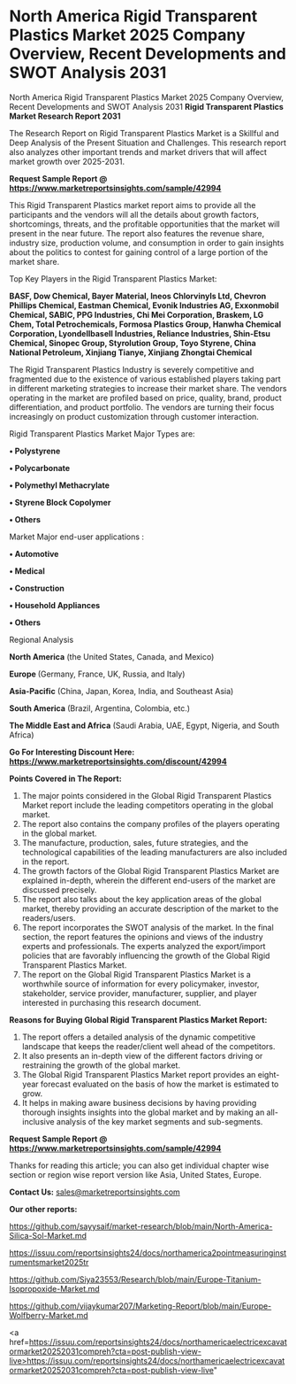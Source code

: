 # North America Rigid Transparent Plastics Market 2025 Company Overview, Recent Developments and SWOT Analysis 2031
North America Rigid Transparent Plastics Market 2025 Company Overview, Recent Developments and SWOT Analysis 2031
<strong>Rigid Transparent Plastics Market Research Report 2031</strong>

The Research Report on Rigid Transparent Plastics Market is a Skillful and Deep Analysis of the Present Situation and Challenges. This research report also analyzes other important trends and market drivers that will affect market growth over 2025-2031.

<strong>Request Sample Report @ <a href=https://www.marketreportsinsights.com/sample/42994>https://www.marketreportsinsights.com/sample/42994</a></strong>

This Rigid Transparent Plastics market report aims to provide all the participants and the vendors will all the details about growth factors, shortcomings, threats, and the profitable opportunities that the market will present in the near future. The report also features the revenue share, industry size, production volume, and consumption in order to gain insights about the politics to contest for gaining control of a large portion of the market share.

Top Key Players in the Rigid Transparent Plastics Market:

<strong>BASF, Dow Chemical, Bayer Material, Ineos Chlorvinyls Ltd, Chevron Phillips Chemical, Eastman Chemical, Evonik Industries AG, Exxonmobil Chemical, SABIC, PPG Industries, Chi Mei Corporation, Braskem, LG Chem, Total Petrochemicals, Formosa Plastics Group, Hanwha Chemical Corporation, Lyondellbasell Industries, Reliance Industries, Shin-Etsu Chemical, Sinopec Group, Styrolution Group, Toyo Styrene, China National Petroleum, Xinjiang Tianye, Xinjiang Zhongtai Chemical</strong>

The Rigid Transparent Plastics Industry is severely competitive and fragmented due to the existence of various established players taking part in different marketing strategies to increase their market share. The vendors operating in the market are profiled based on price, quality, brand, product differentiation, and product portfolio. The vendors are turning their focus increasingly on product customization through customer interaction.

Rigid Transparent Plastics Market Major Types are:

<strong>•  Polystyrene

•  Polycarbonate

•  Polymethyl Methacrylate

•  Styrene Block Copolymer

•  Others</strong>

Market Major end-user applications :

<strong>•  Automotive

•  Medical

•  Construction

•  Household Appliances

•  Others</strong>

Regional Analysis

</u><strong><b>North America</b></strong> (the United States, Canada, and Mexico)

<strong><b>Europe </b></strong>(Germany, France, UK, Russia, and Italy)

<strong><b>Asia-Pacific</b></strong> (China, Japan, Korea, India, and Southeast Asia)

<strong><b>South America</b></strong> (Brazil, Argentina, Colombia, etc.)

<strong><b>The Middle East and Africa</b></strong> (Saudi Arabia, UAE, Egypt, Nigeria, and South Africa)

<strong>Go For Interesting Discount Here: <a href=https://www.marketreportsinsights.com/discount/42994>https://www.marketreportsinsights.com/discount/42994</a></strong>

<strong>Points Covered in The Report:</strong>
<ol>
  <li>The major points considered in the Global Rigid Transparent Plastics Market report include the leading competitors operating in the global market.</li>
  <li>The report also contains the company profiles of the players operating in the global market.</li>
  <li>The manufacture, production, sales, future strategies, and the technological capabilities of the leading manufacturers are also included in the report.</li>
  <li>The growth factors of the Global Rigid Transparent Plastics Market are explained in-depth, wherein the different end-users of the market are discussed precisely.</li>
  <li>The report also talks about the key application areas of the global market, thereby providing an accurate description of the market to the readers/users.</li>
  <li>The report incorporates the SWOT analysis of the market. In the final section, the report features the opinions and views of the industry experts and professionals. The experts analyzed the export/import policies that are favorably influencing the growth of the Global Rigid Transparent Plastics Market.</li>
  <li>The report on the Global Rigid Transparent Plastics Market is a worthwhile source of information for every policymaker, investor, stakeholder, service provider, manufacturer, supplier, and player interested in purchasing this research document.</li>
</ol>
<strong>Reasons for Buying Global Rigid Transparent Plastics Market Report:</strong>

<ol>
  <li>The report offers a detailed analysis of the dynamic competitive landscape that keeps the reader/client well ahead of the competitors.</li>
  <li>It also presents an in-depth view of the different factors driving or restraining the growth of the global market.</li>
  <li>The Global Rigid Transparent Plastics Market report provides an eight-year forecast evaluated on the basis of how the market is estimated to grow.</li>
  <li>It helps in making aware business decisions by having providing thorough insights insights into the global market and by making an all-inclusive analysis of the key market segments and sub-segments.</li>
</ol>
<strong>Request Sample Report @ <a href=https://www.marketreportsinsights.com/sample/42994>https://www.marketreportsinsights.com/sample/42994</a></strong>


Thanks for reading this article; you can also get individual chapter wise section or region wise report version like Asia, United States, Europe.

<strong>Contact Us:</strong>
sales@marketreportsinsights.com

<strong>Our other reports:</strong>

<a href=https://github.com/sayysaif/market-research/blob/main/North-America-Silica-Sol-Market.md>https://github.com/sayysaif/market-research/blob/main/North-America-Silica-Sol-Market.md</a>

<a href=https://issuu.com/reportsinsights24/docs/northamerica2pointmeasuringinstrumentsmarket2025tr>https://issuu.com/reportsinsights24/docs/northamerica2pointmeasuringinstrumentsmarket2025tr</a>

<a href=https://github.com/Siya23553/Research/blob/main/Europe-Titanium-Isopropoxide-Market.md>https://github.com/Siya23553/Research/blob/main/Europe-Titanium-Isopropoxide-Market.md</a>

<a href=https://github.com/vijaykumar207/Marketing-Report/blob/main/Europe-Wolfberry-Market.md>https://github.com/vijaykumar207/Marketing-Report/blob/main/Europe-Wolfberry-Market.md</a>

<a href=https://issuu.com/reportsinsights24/docs/northamericaelectricexcavatormarket20252031compreh?cta=post-publish-view-live>https://issuu.com/reportsinsights24/docs/northamericaelectricexcavatormarket20252031compreh?cta=post-publish-view-live</a>"
